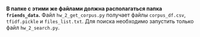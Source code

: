 **В папке с этими же файлами должна располагаться папка `friends_data`.** Файл `hw_2_get_corpus.py` получает файлы `corpus_df.csv`, `tfidf.pickle` и `files_list.txt`. Для поиска необходимо запустить только файл `hw_2_search.py`.
